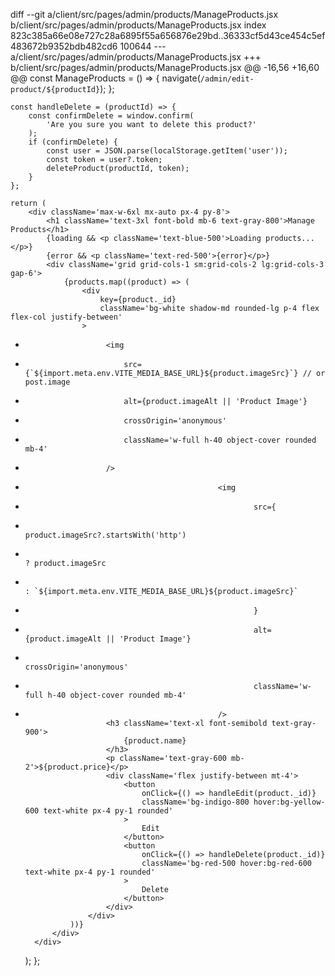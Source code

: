 diff --git a/client/src/pages/admin/products/ManageProducts.jsx b/client/src/pages/admin/products/ManageProducts.jsx
index 823c385a66e08e727c28a6895f55a656876e29bd..36333cf5d43ce454c5ef483672b9352bdb482cd6 100644
--- a/client/src/pages/admin/products/ManageProducts.jsx
+++ b/client/src/pages/admin/products/ManageProducts.jsx
@@ -16,56 +16,60 @@ const ManageProducts = () => {
 		navigate(`/admin/edit-product/${productId}`);
 	};
 
 	const handleDelete = (productId) => {
 		const confirmDelete = window.confirm(
 			'Are you sure you want to delete this product?'
 		);
 		if (confirmDelete) {
 			const user = JSON.parse(localStorage.getItem('user'));
 			const token = user?.token;
 			deleteProduct(productId, token);
 		}
 	};
 
 	return (
 		<div className='max-w-6xl mx-auto px-4 py-8'>
 			<h1 className='text-3xl font-bold mb-6 text-gray-800'>Manage Products</h1>
 			{loading && <p className='text-blue-500'>Loading products...</p>}
 			{error && <p className='text-red-500'>{error}</p>}
 			<div className='grid grid-cols-1 sm:grid-cols-2 lg:grid-cols-3 gap-6'>
 				{products.map((product) => (
 					<div
 						key={product._id}
 						className='bg-white shadow-md rounded-lg p-4 flex flex-col justify-between'
 					>
-						<img
-							src={`${import.meta.env.VITE_MEDIA_BASE_URL}${product.imageSrc}`} // or post.image
-							alt={product.imageAlt || 'Product Image'}
-							crossOrigin='anonymous'
-							className='w-full h-40 object-cover rounded mb-4'
-						/>
+                                                <img
+                                                        src={
+                                                                product.imageSrc?.startsWith('http')
+                                                                        ? product.imageSrc
+                                                                        : `${import.meta.env.VITE_MEDIA_BASE_URL}${product.imageSrc}`
+                                                        }
+                                                        alt={product.imageAlt || 'Product Image'}
+                                                        crossOrigin='anonymous'
+                                                        className='w-full h-40 object-cover rounded mb-4'
+                                                />
 						<h3 className='text-xl font-semibold text-gray-900'>
 							{product.name}
 						</h3>
 						<p className='text-gray-600 mb-2'>${product.price}</p>
 						<div className='flex justify-between mt-4'>
 							<button
 								onClick={() => handleEdit(product._id)}
 								className='bg-indigo-800 hover:bg-yellow-600 text-white px-4 py-1 rounded'
 							>
 								Edit
 							</button>
 							<button
 								onClick={() => handleDelete(product._id)}
 								className='bg-red-500 hover:bg-red-600 text-white px-4 py-1 rounded'
 							>
 								Delete
 							</button>
 						</div>
 					</div>
 				))}
 			</div>
 		</div>
 	);
 };
 
